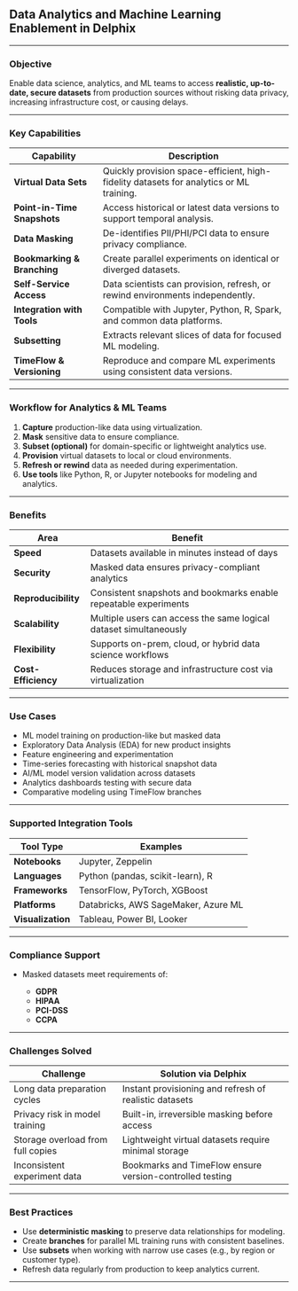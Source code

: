## **Data Analytics and Machine Learning Enablement** in Delphix

---

### **Objective**

Enable data science, analytics, and ML teams to access **realistic, up-to-date, secure datasets** from production sources without risking data privacy, increasing infrastructure cost, or causing delays.

---

### **Key Capabilities**

| Capability                  | Description                                                                             |
| --------------------------- | --------------------------------------------------------------------------------------- |
| **Virtual Data Sets**       | Quickly provision space-efficient, high-fidelity datasets for analytics or ML training. |
| **Point-in-Time Snapshots** | Access historical or latest data versions to support temporal analysis.                 |
| **Data Masking**            | De-identifies PII/PHI/PCI data to ensure privacy compliance.                            |
| **Bookmarking & Branching** | Create parallel experiments on identical or diverged datasets.                          |
| **Self-Service Access**     | Data scientists can provision, refresh, or rewind environments independently.           |
| **Integration with Tools**  | Compatible with Jupyter, Python, R, Spark, and common data platforms.                   |
| **Subsetting**              | Extracts relevant slices of data for focused ML modeling.                               |
| **TimeFlow & Versioning**   | Reproduce and compare ML experiments using consistent data versions.                    |

---

### **Workflow for Analytics & ML Teams**

1. **Capture** production-like data using virtualization.
2. **Mask** sensitive data to ensure compliance.
3. **Subset (optional)** for domain-specific or lightweight analytics use.
4. **Provision** virtual datasets to local or cloud environments.
5. **Refresh or rewind** data as needed during experimentation.
6. **Use tools** like Python, R, or Jupyter notebooks for modeling and analytics.

---

### **Benefits**

| Area                | Benefit                                                           |
| ------------------- | ----------------------------------------------------------------- |
| **Speed**           | Datasets available in minutes instead of days                     |
| **Security**        | Masked data ensures privacy-compliant analytics                   |
| **Reproducibility** | Consistent snapshots and bookmarks enable repeatable experiments  |
| **Scalability**     | Multiple users can access the same logical dataset simultaneously |
| **Flexibility**     | Supports on-prem, cloud, or hybrid data science workflows         |
| **Cost-Efficiency** | Reduces storage and infrastructure cost via virtualization        |

---

### **Use Cases**

* ML model training on production-like but masked data
* Exploratory Data Analysis (EDA) for new product insights
* Feature engineering and experimentation
* Time-series forecasting with historical snapshot data
* AI/ML model version validation across datasets
* Analytics dashboards testing with secure data
* Comparative modeling using TimeFlow branches

---

### **Supported Integration Tools**

| Tool Type         | Examples                            |
| ----------------- | ----------------------------------- |
| **Notebooks**     | Jupyter, Zeppelin                   |
| **Languages**     | Python (pandas, scikit-learn), R    |
| **Frameworks**    | TensorFlow, PyTorch, XGBoost        |
| **Platforms**     | Databricks, AWS SageMaker, Azure ML |
| **Visualization** | Tableau, Power BI, Looker           |

---

### **Compliance Support**

* Masked datasets meet requirements of:

  * **GDPR**
  * **HIPAA**
  * **PCI-DSS**
  * **CCPA**

---

### **Challenges Solved**

| Challenge                         | Solution via Delphix                                     |
| --------------------------------- | -------------------------------------------------------- |
| Long data preparation cycles      | Instant provisioning and refresh of realistic datasets   |
| Privacy risk in model training    | Built-in, irreversible masking before access             |
| Storage overload from full copies | Lightweight virtual datasets require minimal storage     |
| Inconsistent experiment data      | Bookmarks and TimeFlow ensure version-controlled testing |

---

### **Best Practices**

* Use **deterministic masking** to preserve data relationships for modeling.
* Create **branches** for parallel ML training runs with consistent baselines.
* Use **subsets** when working with narrow use cases (e.g., by region or customer type).
* Refresh data regularly from production to keep analytics current.

---
